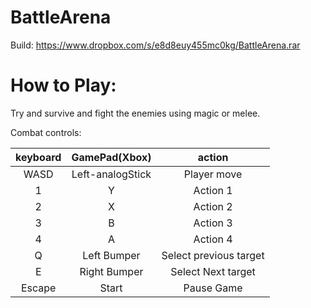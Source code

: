 # BattleArena

Build: https://www.dropbox.com/s/e8d8euy455mc0kg/BattleArena.rar

# How to Play:

Try and survive and fight the enemies using magic or melee.

Combat controls:

| keyboard      | GamePad(Xbox)    | action                 |
|:-------------:|:----------------:|:----------------------:|
| WASD          | Left-analogStick | Player move            |
| 1             | Y                | Action 1               |
| 2             | X                | Action 2               |
| 3             | B                | Action 3               |
| 4             | A                | Action 4               |
| Q             | Left Bumper      | Select previous target |
| E             | Right Bumper     | Select Next target     |
| Escape        | Start            | Pause Game             |

